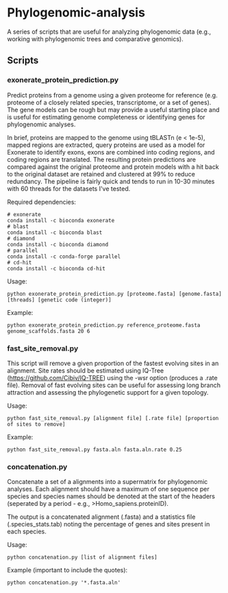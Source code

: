 # Phylogenomic-analysis

A series of scripts that are useful for analyzing phylogenomic data (e.g., working with phylogenomic trees and comparative genomics).

## Scripts

### exonerate_protein_prediction.py

Predict proteins from a genome using a given proteome for reference (e.g. proteome of a closely related species, transcriptome, or a set of genes). The gene models can be rough but may provide a useful starting place and is useful for estimating genome completeness or identifying genes for phylogenomic analyses. 

In brief, proteins are mapped to the genome using tBLASTn (e < 1e-5), mapped regions are extracted, query proteins are used as a model for Exonerate to identify exons, exons are combined into coding regions, and coding regions are translated. The resulting protein predictions are compared against the original proteome and protein models with a hit back to the original dataset are retained and clustered at 99% to reduce redundancy. The pipeline is fairly quick and tends to run in 10-30 minutes with 60 threads for the datasets I've tested.

Required dependencies:
```
# exonerate
conda install -c bioconda exonerate
# blast
conda install -c bioconda blast
# diamond
conda install -c bioconda diamond
# parallel
conda install -c conda-forge parallel
# cd-hit
conda install -c bioconda cd-hit
```
Usage:
```
python exonerate_protein_prediction.py [proteome.fasta] [genome.fasta] [threads] [genetic code (integer)]
```
Example:
```
python exonerate_protein_prediction.py reference_proteome.fasta genome_scaffolds.fasta 20 6
```
### fast_site_removal.py

This script will remove a given proportion of the fastest evolving sites in an alignment. Site rates should be estimated using IQ-Tree (https://github.com/Cibiv/IQ-TREE) using the -wsr option (produces a .rate file). Removal of fast evolving sites can be useful for assessing long branch attraction and assessing the phylogenetic support for a given topology.

Usage:
```
python fast_site_removal.py [alignment file] [.rate file] [proportion of sites to remove]
```
Example:
```
python fast_site_removal.py fasta.aln fasta.aln.rate 0.25
```
### concatenation.py

Concatenate a set of a alignments into a supermatrix for phylogenomic analyses. Each alignment should have a maximum of one sequence per species and species names should be denoted at the start of the headers (seperated by a period - e.g., >Homo_sapiens.proteinID).

The output is a concatenated alignment (.fasta) and a statistics file (.species_stats.tab) noting the percentage of genes and sites present in each species.

Usage:
```
python concatenation.py [list of alignment files]
```
Example (important to include the quotes):
```
python concatenation.py '*.fasta.aln'
```

